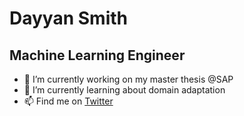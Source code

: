 # Dayyan Smith
## Machine Learning Engineer

- 🔭 I’m currently working on my master thesis @SAP
- 🌱 I’m currently learning about domain adaptation
- 📫 Find me on [Twitter](https://twitter.com/dayyansmith)
